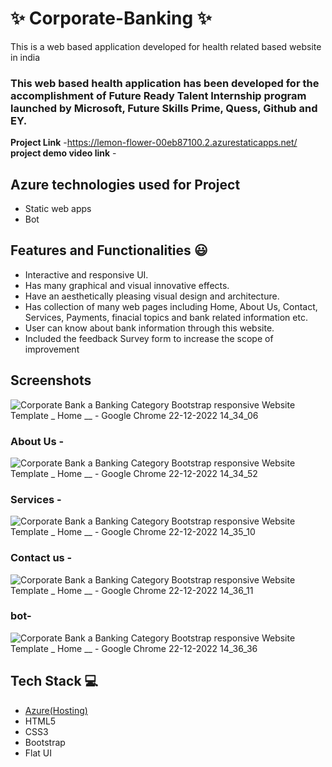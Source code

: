 # ✨  Corporate-Banking ✨

This is a web based application developed for health related based website in india

### This web based health application has been developed for the accomplishment of Future Ready Talent Internship program launched by Microsoft, Future Skills Prime, Quess, Github and EY.


**Project Link** -https://lemon-flower-00eb87100.2.azurestaticapps.net/
**project demo video link** - 

## Azure technologies used for Project

- Static web apps
- Bot

## Features and Functionalities 😃

- Interactive and responsive UI.
- Has many graphical and visual innovative effects.
- Have an aesthetically pleasing visual design and architecture.
- Has collection of many web pages including Home, About Us, Contact, Services, Payments, finacial topics and bank related information etc.
- User can know about bank information through this website.
- Included the feedback Survey form to increase the scope of improvement 

## Screenshots


![Corporate Bank a Banking Category Bootstrap responsive Website Template _ Home __ - Google Chrome 22-12-2022 14_34_06](https://user-images.githubusercontent.com/117725783/209099227-ff2731b8-59f0-41f8-8a0e-02e41193cf32.png)


   

### About Us -
![Corporate Bank a Banking Category Bootstrap responsive Website Template _ Home __ - Google Chrome 22-12-2022 14_34_52](https://user-images.githubusercontent.com/117725783/209099278-3e61e7db-d793-4be9-984f-01ae488eb48e.png)



### Services -
![Corporate Bank a Banking Category Bootstrap responsive Website Template _ Home __ - Google Chrome 22-12-2022 14_35_10](https://user-images.githubusercontent.com/117725783/209099310-d9bb9b88-2fa8-4086-9ea2-1a80e05f095c.png)



### Contact us -
![Corporate Bank a Banking Category Bootstrap responsive Website Template _ Home __ - Google Chrome 22-12-2022 14_36_11](https://user-images.githubusercontent.com/117725783/209099449-41b727a9-47f1-4dd8-8474-a6d7888696c8.png)



### bot-
![Corporate Bank a Banking Category Bootstrap responsive Website Template _ Home __ - Google Chrome 22-12-2022 14_36_36](https://user-images.githubusercontent.com/117725783/209099471-864f5967-3aa9-4b58-b83c-7d7724acdf68.png)




## Tech Stack 💻

- [Azure(Hosting)](https://azure.microsoft.com/en-in/features/azure-portal/)
- HTML5
- CSS3
- Bootstrap
- Flat UI
